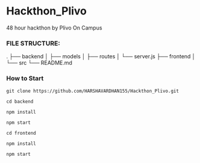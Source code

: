 # Hackthon_Plivo
48 hour hackthon by Plivo On Campus

### FILE STRUCTURE:
.
├── backend
│ ├── models
│ ├── routes
│ └── server.js
├── frontend
│ └── src
└── README.md

### How to Start

```
git clone https://github.com/HARSHAVARDHAN155/Hackthon_Plivo.git

```
```
cd backend

npm install

npm start

```
```
cd frontend

npm install

npm start

```

